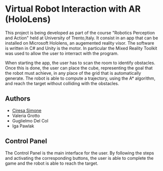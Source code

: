 # Virtual Robot Interaction with AR (HoloLens)
This project is being developed as part of the course "Robotics Perception and Action" held at University of Trento,Italy.
It consist in an app that can be installed on Microsoft Hololens, an augemented reality visor. The software is written in C# and Unity is the motor. In particular the Mixed Reality Toolkit was used to allow the user to interract with the program.

When starting the app, the user has to scan the room to identify obstacles. Once this is done, the user can place the cube, representing the goal that the robot must achieve, in any place of the grid that is automatically generate. The robot is able to compute a trajectory, using the A* algorithm, and reach the target without colliding with the obstacles.




## Authors

- [Ciresa Simone](https://www.github.com/octokatherine)
- Valeria Grotto
- Guglielmo Del Col
- Iga Pawlak 


## Control Panel
The Control Panel is the main interface for the user. By following the steps and activating the corresponding buttons, the user is able to complete the game and the robot is able to reach the target.
